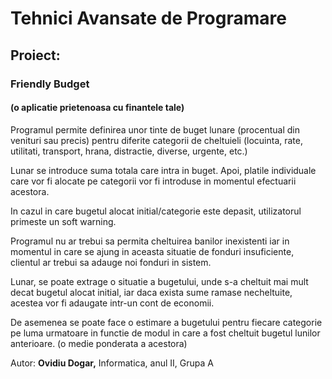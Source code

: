 # Tehnici Avansate de Programare
## Proiect:
### Friendly Budget 
#### (o aplicatie prietenoasa cu finantele tale)
Programul permite definirea unor tinte de buget lunare (procentual din venituri sau precis) pentru diferite categorii de cheltuieli (locuinta, rate, utilitati, transport, hrana, distractie, diverse, urgente, etc.)

Lunar se introduce suma totala care intra in buget. Apoi, platile individuale care vor fi alocate pe categorii vor fi introduse in momentul efectuarii acestora.

In cazul in care bugetul alocat initial/categorie este depasit, utilizatorul primeste un soft warning.

Programul nu ar trebui sa permita cheltuirea banilor inexistenti iar in momentul in care se ajung in aceasta situatie de fonduri insuficiente, clientul ar trebui sa adauge noi fonduri in sistem.

Lunar, se poate extrage o situatie a bugetului, unde s-a cheltuit mai mult decat bugetul alocat initial, iar daca exista sume ramase necheltuite, acestea vor fi adaugate intr-un cont de economii.

De asemenea se poate face o estimare a bugetului pentru fiecare categorie pe luma urmatoare in functie de modul in care a fost cheltuit bugetul lunilor anterioare. (o medie ponderata a acestora)

Autor: <b>Ovidiu Dogar,</b> Informatica, anul II, Grupa A

